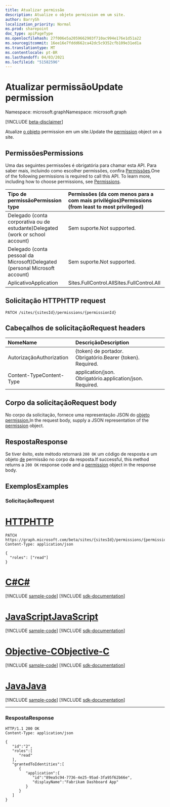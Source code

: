 ```yaml
---
title: Atualizar permissão
description: Atualize o objeto permission em um site.
author: BarrySh
localization_priority: Normal
ms.prod: sharepoint
doc_type: apiPageType
ms.openlocfilehash: 27f006e5a2059662903f710ac994e176e1d51a22
ms.sourcegitcommit: 16ee16e7fddd662ca42dc5c9352cfb109e31ed1a
ms.translationtype: MT
ms.contentlocale: pt-BR
ms.lasthandoff: 04/03/2021
ms.locfileid: "51582596"
---
```

# <a name="update-permission"></a><span data-ttu-id="ba44d-103">Atualizar permissão</span><span class="sxs-lookup"><span data-stu-id="ba44d-103">Update permission</span></span>
<span data-ttu-id="ba44d-104">Namespace: microsoft.graph</span><span class="sxs-lookup"><span data-stu-id="ba44d-104">Namespace: microsoft.graph</span></span>

[!INCLUDE [beta-disclaimer](../../includes/beta-disclaimer.md)]

<span data-ttu-id="ba44d-105">Atualize [o objeto](../resources/permission.md) permission em um site.</span><span class="sxs-lookup"><span data-stu-id="ba44d-105">Update the [permission](../resources/permission.md) object on a site.</span></span>

## <a name="permissions"></a><span data-ttu-id="ba44d-106">Permissões</span><span class="sxs-lookup"><span data-stu-id="ba44d-106">Permissions</span></span>
<span data-ttu-id="ba44d-p101">Uma das seguintes permissões é obrigatória para chamar esta API. Para saber mais, incluindo como escolher permissões, confira [Permissões](/graph/permissions-reference).</span><span class="sxs-lookup"><span data-stu-id="ba44d-p101">One of the following permissions is required to call this API. To learn more, including how to choose permissions, see [Permissions](/graph/permissions-reference).</span></span>

|<span data-ttu-id="ba44d-109">Tipo de permissão</span><span class="sxs-lookup"><span data-stu-id="ba44d-109">Permission type</span></span>                        | <span data-ttu-id="ba44d-110">Permissões (da com menos para a com mais privilégios)</span><span class="sxs-lookup"><span data-stu-id="ba44d-110">Permissions (from least to most privileged)</span></span>
|:--------------------------------------|:-------------------------------------
|<span data-ttu-id="ba44d-111">Delegado (conta corporativa ou de estudante)</span><span class="sxs-lookup"><span data-stu-id="ba44d-111">Delegated (work or school account)</span></span>     | <span data-ttu-id="ba44d-112">Sem suporte.</span><span class="sxs-lookup"><span data-stu-id="ba44d-112">Not supported.</span></span>
|<span data-ttu-id="ba44d-113">Delegado (conta pessoal da Microsoft)</span><span class="sxs-lookup"><span data-stu-id="ba44d-113">Delegated (personal Microsoft account)</span></span> | <span data-ttu-id="ba44d-114">Sem suporte.</span><span class="sxs-lookup"><span data-stu-id="ba44d-114">Not supported.</span></span>
|<span data-ttu-id="ba44d-115">Aplicativo</span><span class="sxs-lookup"><span data-stu-id="ba44d-115">Application</span></span>                            | <span data-ttu-id="ba44d-116">Sites.FullControl.All</span><span class="sxs-lookup"><span data-stu-id="ba44d-116">Sites.FullControl.All</span></span>

## <a name="http-request"></a><span data-ttu-id="ba44d-117">Solicitação HTTP</span><span class="sxs-lookup"><span data-stu-id="ba44d-117">HTTP request</span></span>

<!-- {
  "blockType": "ignored"
}
-->
``` http
PATCH /sites/{sitesId}/permissions/{permissionId}
```

## <a name="request-headers"></a><span data-ttu-id="ba44d-118">Cabeçalhos de solicitação</span><span class="sxs-lookup"><span data-stu-id="ba44d-118">Request headers</span></span>
|<span data-ttu-id="ba44d-119">Nome</span><span class="sxs-lookup"><span data-stu-id="ba44d-119">Name</span></span>|<span data-ttu-id="ba44d-120">Descrição</span><span class="sxs-lookup"><span data-stu-id="ba44d-120">Description</span></span>|
|:---|:---|
|<span data-ttu-id="ba44d-121">Autorização</span><span class="sxs-lookup"><span data-stu-id="ba44d-121">Authorization</span></span>|<span data-ttu-id="ba44d-p102">{token} de portador. Obrigatório.</span><span class="sxs-lookup"><span data-stu-id="ba44d-p102">Bearer {token}. Required.</span></span>|
|<span data-ttu-id="ba44d-124">Content-Type</span><span class="sxs-lookup"><span data-stu-id="ba44d-124">Content-Type</span></span>|<span data-ttu-id="ba44d-p103">application/json. Obrigatório.</span><span class="sxs-lookup"><span data-stu-id="ba44d-p103">application/json. Required.</span></span>|

## <a name="request-body"></a><span data-ttu-id="ba44d-127">Corpo da solicitação</span><span class="sxs-lookup"><span data-stu-id="ba44d-127">Request body</span></span>
<span data-ttu-id="ba44d-128">No corpo da solicitação, fornece uma representação JSON do [objeto permission.](../resources/permission.md)</span><span class="sxs-lookup"><span data-stu-id="ba44d-128">In the request body, supply a JSON representation of the [permission](../resources/permission.md) object.</span></span>

## <a name="response"></a><span data-ttu-id="ba44d-129">Resposta</span><span class="sxs-lookup"><span data-stu-id="ba44d-129">Response</span></span>

<span data-ttu-id="ba44d-130">Se tiver êxito, este método retornará `200 OK` um código de resposta e um objeto [de](../resources/permission.md) permissão no corpo da resposta.</span><span class="sxs-lookup"><span data-stu-id="ba44d-130">If successful, this method returns a `200 OK` response code and a [permission](../resources/permission.md) object in the response body.</span></span>

## <a name="examples"></a><span data-ttu-id="ba44d-131">Exemplos</span><span class="sxs-lookup"><span data-stu-id="ba44d-131">Examples</span></span>

### <a name="request"></a><span data-ttu-id="ba44d-132">Solicitação</span><span class="sxs-lookup"><span data-stu-id="ba44d-132">Request</span></span>

# <a name="http"></a>[<span data-ttu-id="ba44d-133">HTTP</span><span class="sxs-lookup"><span data-stu-id="ba44d-133">HTTP</span></span>](#tab/http)
<!-- {
  "blockType": "request",
  "name": "update_permission_from_"
}
-->
``` http
PATCH https://graph.microsoft.com/beta/sites/{sitesId}/permissions/{permissionId}
Content-Type: application/json

{
  "roles": ["read"]
}
```
# <a name="c"></a>[<span data-ttu-id="ba44d-134">C#</span><span class="sxs-lookup"><span data-stu-id="ba44d-134">C#</span></span>](#tab/csharp)
[!INCLUDE [sample-code](../includes/snippets/csharp/update-permission-from--csharp-snippets.md)]
[!INCLUDE [sdk-documentation](../includes/snippets/snippets-sdk-documentation-link.md)]

# <a name="javascript"></a>[<span data-ttu-id="ba44d-135">JavaScript</span><span class="sxs-lookup"><span data-stu-id="ba44d-135">JavaScript</span></span>](#tab/javascript)
[!INCLUDE [sample-code](../includes/snippets/javascript/update-permission-from--javascript-snippets.md)]
[!INCLUDE [sdk-documentation](../includes/snippets/snippets-sdk-documentation-link.md)]

# <a name="objective-c"></a>[<span data-ttu-id="ba44d-136">Objective-C</span><span class="sxs-lookup"><span data-stu-id="ba44d-136">Objective-C</span></span>](#tab/objc)
[!INCLUDE [sample-code](../includes/snippets/objc/update-permission-from--objc-snippets.md)]
[!INCLUDE [sdk-documentation](../includes/snippets/snippets-sdk-documentation-link.md)]

# <a name="java"></a>[<span data-ttu-id="ba44d-137">Java</span><span class="sxs-lookup"><span data-stu-id="ba44d-137">Java</span></span>](#tab/java)
[!INCLUDE [sample-code](../includes/snippets/java/update-permission-from--java-snippets.md)]
[!INCLUDE [sdk-documentation](../includes/snippets/snippets-sdk-documentation-link.md)]

---



### <a name="response"></a><span data-ttu-id="ba44d-138">Resposta</span><span class="sxs-lookup"><span data-stu-id="ba44d-138">Response</span></span>

<!-- {
  "blockType": "response",
  "truncated": true,
  "@odata.type": "microsoft.graph.permission"
}
-->
``` http
HTTP/1.1 200 OK
Content-Type: application/json

{
   "id":"2",
   "roles":[
      "read"
   ],
   "grantedToIdentities":[
      {
         "application":{
            "id":"89ea5c94-7736-4e25-95ad-3fa95f62b66e",
            "displayName":"Fabrikam Dashboard App"
         }
      }
   ]
}
```

<!-- {
  "type": "#page.annotation",
  "section": "documentation",
  "tocPath": "Sites/Permissions/Update site permission"
} -->
